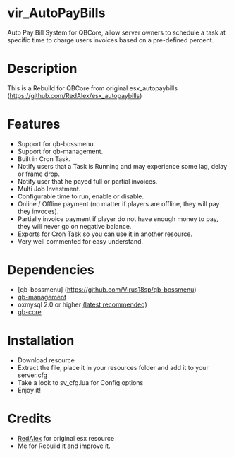 # vir_AutoPayBills
Auto Pay Bill System for QBCore, allow server owners to schedule a task at specific time to charge users invoices based on a pre-defined percent.

# Description
This is a Rebuild for QBCore from original esx_autopaybills (https://github.com/RedAlex/esx_autopaybills)

# Features
- Support for qb-bossmenu.
- Support for qb-management.
- Built in Cron Task.
- Notify users that a Task is Running and may experience some lag, delay or frame drop.
- Notify user that he payed full or partial invoices.
- Multi Job Investment.
- Configurable time to run, enable or disable.
- Online / Offline payment (no matter if players are offline, they will pay they invoces).
- Partially invoice payment if player do not have enough money to pay, they will never go on negative balance.
- Exports for Cron Task so you can use it in another resource.
- Very well commented for easy understand.

# Dependencies
- [qb-bossmenu] (https://github.com/Virus18sp/qb-bossmenu)
- [qb-management](https://github.com/qbcore-framework/qb-management)
- oxmysql 2.0 or higher [(latest recommended)](https://github.com/overextended/oxmysql/releases)
- [qb-core](https://github.com/qbcore-framework/qb-core)

# Installation
- Download resource
- Extract the file, place it in your resources folder and add it to your server.cfg
- Take a look to sv_cfg.lua for Config options
- Enjoy it!

# Credits
- [RedAlex](https://github.com/RedAlex) for original esx resource
- Me for Rebuild it and improve it.

